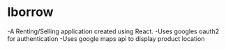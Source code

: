 # Iborrow
-A Renting/Selling application created using React.
-Uses googles oauth2 for authentication
-Uses google maps api to display product location
